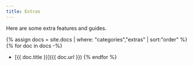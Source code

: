 ```yaml
---
title: Extras
---
```


Here are some extra features and guides.

{% assign docs = site.docs | where: "categories","extras" | sort:"order" %}
{% for doc in docs -%}
* [{{ doc.title }}]({{ doc.url }})
{% endfor %}
